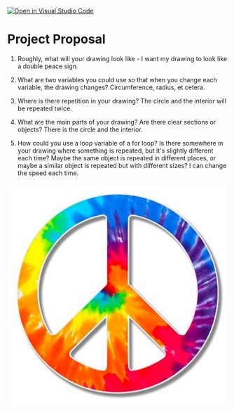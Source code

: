 [![Open in Visual Studio Code](https://classroom.github.com/assets/open-in-vscode-2e0aaae1b6195c2367325f4f02e2d04e9abb55f0b24a779b69b11b9e10269abc.svg)](https://classroom.github.com/online_ide?assignment_repo_id=20453775&assignment_repo_type=AssignmentRepo)
# Project Proposal

1. Roughly, what will your drawing look like - I want my drawing to look like a double peace sign.


2. What are two variables you could use so that when you change each variable, the drawing changes? Circumference, radius, et cetera. 


3. Where is there repetition in your drawing? The circle and the interior will be repeated twice.   


4. What are the main parts of your drawing? Are there clear sections or objects? There is the circle and the interior. 


5. How could you use a loop variable of a for loop? Is there somewhere in your drawing where something is repeated, but it's slightly different each time? Maybe the same object is repeated in different places, or maybe a similar object is repeated but with different sizes? I can change the speed each time.

![](sketch.jpg)
